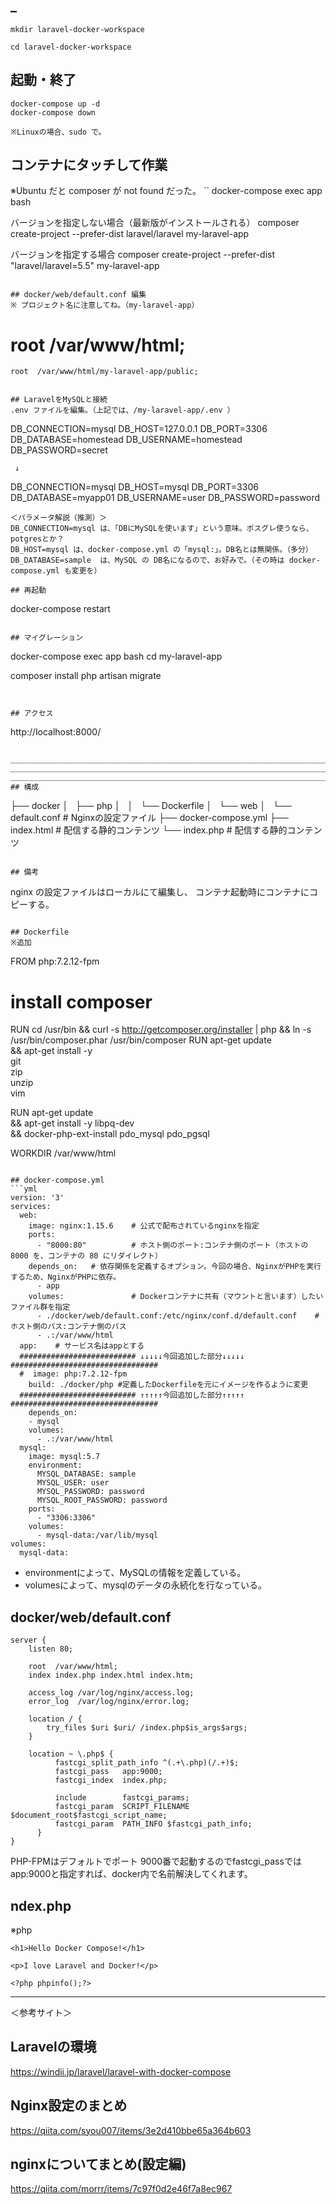 ## _
```
mkdir laravel-docker-workspace

cd laravel-docker-workspace
```

## 起動・終了
```
docker-compose up -d
docker-compose down

※Linuxの場合、sudo で。
```

## コンテナにタッチして作業
※Ubuntu だと composer が not found だった。
``
docker-compose exec app bash


バージョンを指定しない場合（最新版がインストールされる）
composer create-project --prefer-dist laravel/laravel my-laravel-app


バージョンを指定する場合
composer create-project --prefer-dist  "laravel/laravel=5.5" my-laravel-app
```

## docker/web/default.conf 編集
※ プロジェクト名に注意してね。（my-laravel-app）  
```
#    root  /var/www/html;
    root  /var/www/html/my-laravel-app/public;
```

## LaravelをMySQLと接続
.env ファイルを編集。（上記では、/my-laravel-app/.env ）
```
DB_CONNECTION=mysql
DB_HOST=127.0.0.1
DB_PORT=3306
DB_DATABASE=homestead
DB_USERNAME=homestead
DB_PASSWORD=secret

     ↓

DB_CONNECTION=mysql
DB_HOST=mysql
DB_PORT=3306
DB_DATABASE=myapp01
DB_USERNAME=user
DB_PASSWORD=password
```
＜パラメータ解説（推測）＞  
DB_CONNECTION=mysql は、「DBにMySQLを使います」という意味。ポスグレ使うなら、potgresとか？  
DB_HOST=mysql は、docker-compose.yml の「mysql:」。DB名とは無関係。（多分）  
DB_DATABASE=sample  は、MySQL の DB名になるので、お好みで。（その時は docker-compose.yml も変更を）

## 再起動
```
docker-compose restart
```

## マイグレーション
```
docker-compose exec app bash
cd my-laravel-app

composer install
php artisan migrate
```


## アクセス
```
http://localhost:8000/
```

_______________________________________________________________________________________________
_______________________________________________________________________________________________
_______________________________________________________________________________________________
## 構成
```
├── docker
│   ├── php
│   │   └── Dockerfile
│   └── web
│       └── default.conf    # Nginxの設定ファイル
├── docker-compose.yml
├── index.html               # 配信する静的コンテンツ
└── index.php                # 配信する静的コンテンツ
```

## 備考
```
nginx の設定ファイルはローカルにて編集し、
コンテナ起動時にコンテナにコピーする。
```

## Dockerfile
※追加
```
FROM php:7.2.12-fpm

# install composer
RUN cd /usr/bin && curl -s http://getcomposer.org/installer | php && ln -s /usr/bin/composer.phar /usr/bin/composer
RUN apt-get update \
&& apt-get install -y \
git \
zip \
unzip \
vim

RUN apt-get update \
    && apt-get install -y libpq-dev \
    && docker-php-ext-install pdo_mysql pdo_pgsql

WORKDIR /var/www/html
```

## docker-compose.yml 
```yml
version: '3'
services:
  web:
    image: nginx:1.15.6    # 公式で配布されているnginxを指定
    ports:
      - "8000:80"          # ホスト側のポート:コンテナ側のポート（ホストの 8000 を、コンテナの 80 にリダイレクト）
    depends_on:   # 依存関係を定義するオプション。今回の場合、NginxがPHPを実行するため、NginxがPHPに依存。
      - app
    volumes:               # Dockerコンテナに共有（マウントと言います）したいファイル群を指定
      - ./docker/web/default.conf:/etc/nginx/conf.d/default.conf    # ホスト側のパス:コンテナ側のパス　
      - .:/var/www/html
  app:    # サービス名はappとする
  ########################## ↓↓↓↓↓今回追加した部分↓↓↓↓↓ #################################
  #  image: php:7.2.12-fpm
    build: ./docker/php #定義したDockerfileを元にイメージを作るように変更
  ########################## ↑↑↑↑↑今回追加した部分↑↑↑↑↑ #################################
    depends_on:
    - mysql
    volumes:
      - .:/var/www/html
  mysql:
    image: mysql:5.7
    environment:
      MYSQL_DATABASE: sample
      MYSQL_USER: user
      MYSQL_PASSWORD: password
      MYSQL_ROOT_PASSWORD: password
    ports:
      - "3306:3306"
    volumes:
      - mysql-data:/var/lib/mysql
volumes:
  mysql-data:
```
 * environmentによって、MySQLの情報を定義している。
 * volumesによって、mysqlのデータの永続化を行なっている。

## docker/web/default.conf
```
server {
    listen 80;

    root  /var/www/html;
    index index.php index.html index.htm;

    access_log /var/log/nginx/access.log;
    error_log  /var/log/nginx/error.log;

    location / {
        try_files $uri $uri/ /index.php$is_args$args;
    }

    location ~ \.php$ {
          fastcgi_split_path_info ^(.+\.php)(/.+)$;
          fastcgi_pass   app:9000;
          fastcgi_index  index.php;

          include        fastcgi_params;
          fastcgi_param  SCRIPT_FILENAME $document_root$fastcgi_script_name;
          fastcgi_param  PATH_INFO $fastcgi_path_info;
      }
}
```
PHP-FPMはデフォルトでポート 9000番で起動するのでfastcgi_passではapp:9000と指定すれば、docker内で名前解決してくれます。


## ndex.php
※php
```
<h1>Hello Docker Compose!</h1>

<p>I love Laravel and Docker!</p>

<?php phpinfo();?>
```
____________________________
＜参考サイト＞
## Laravelの環境
https://windii.jp/laravel/laravel-with-docker-compose


## Nginx設定のまとめ
https://qiita.com/syou007/items/3e2d410bbe65a364b603


## nginxについてまとめ(設定編)
https://qiita.com/morrr/items/7c97f0d2e46f7a8ec967

